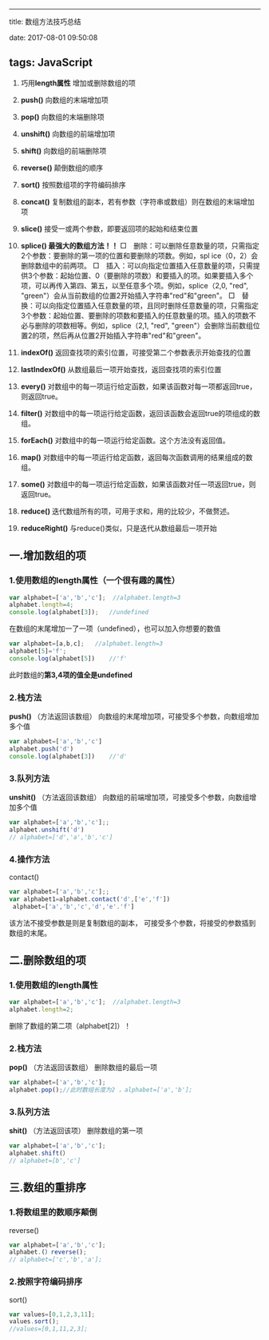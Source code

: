 ﻿---

title: 数组方法技巧总结

date: 2017-08-01 09:50:08

tags:
 JavaScript
---



1. 巧用**length属性** 增加或删除数组的项

2. **push()**  向数组的末端增加项

3. **pop()**  向数组的末端删除项

4. **unshift()** 向数组的前端增加项

5. **shift()**  向数组的前端删除项

6. **reverse()** 颠倒数组的顺序

7. **sort()** 按照数组项的字符编码排序

8. **concat()** 复制数组的副本，若有参数（字符串或数组）则在数组的末端增加项

9. **slice()**   接受一或两个参数，即要返回项的起始和结束位置

10. **splice()   最强大的数组方法！！**
□　删除：可以删除任意数量的项，只需指定2个参数：要删除的第一项的位置和要删除的项数。例如，spl ice（0，2）会删除数组中的前两项。
□　插入：可以向指定位置插入任意数量的项，只需提供3个参数：起始位置、0（要删除的项数）和要插入的项。如果要插入多个项，可以再传入第四、第五，以至任意多个项。例如，splice（2,0, "red", "green"）会从当前数组的位置2开始插入字符串"red"和"green"。
□　替换：可以向指定位置插入任意数量的项，且同时删除任意数量的项，只需指定3个参数：起始位置、要删除的项数和要插入的任意数量的项。插入的项数不必与删除的项数相等。例如，splice（2,1, "red", "green"）会删除当前数组位置2的项，然后再从位置2开始插入字符串"red"和"green"。

11. **indexOf()**  返回查找项的索引位置，可接受第二个参数表示开始查找的位置

12. **lastIndexOf()**  从数组最后一项开始查找，返回查找项的索引位置

13. **every()**  对数组中的每一项运行给定函数，如果该函数对每一项都返回true，则返回true。

14. **filter()** 对数组中的每一项运行给定函数，返回该函数会返回true的项组成的数组。

15. **forEach()** 对数组中的每一项运行给定函数。这个方法没有返回值。

16. **map()**  对数组中的每一项运行给定函数，返回每次函数调用的结果组成的数组。

17. **some()** 对数组中的每一项运行给定函数，如果该函数对任一项返回true，则返回true。

18. **reduce()** 迭代数组所有的项，可用于求和，用的比较少，不做赘述。

19. **reduceRight()** 与reduce()类似，只是迭代从数组最后一项开始


## 一.增加数组的项
### 1.使用数组的length属性（一个很有趣的属性）
```javascript
var alphabet=['a','b','c'];	 //alphabet.length=3
alphabet.length=4;
console.log(alphabet[3]);	//undefined
```
在数组的末尾增加一了一项（undefined），也可以加入你想要的数值
```javascript
var alphabet=[a,b,c]; 	//alphabet.length=3
alphabet[5]='f';
console.log(alphabet[5])  	//'f'
```
此时数组的**第3,4项的值全是undefined**
### 2.栈方法
**push()** （方法返回该数组）
向数组的末尾增加项，可接受多个参数，向数组增加多个值
```javascript
var alphabet=['a','b','c']	
alphabet.push('d')
console.log(alphabet[3])	//'d'
```
### 3.队列方法
**unshit()** （方法返回该数组）
向数组的前端增加项，可接受多个参数，向数组增加多个值
```javascript
var alphabet=['a','b','c'];;
alphabet.unshift('d')
// alphabet=['d','a','b','c']
```
### 4.操作方法
contact()
```javascript
var alphabet=['a','b','c'];;
var alphabet1=alphabet.contact('d',['e','f'])
 alphabet=['a','b','c','d','e'.'f']
```
该方法不接受参数是则是复制数组的副本，
可接受多个参数，将接受的参数插到数组的末尾。



## 二.删除数组的项
### 1.使用数组的length属性
```javascript
var alphabet=['a','b','c'];	 //alphabet.length=3
alphabet.length=2;
```
删除了数组的第二项（alphabet[2]）！
### 2.栈方法
**pop()**   （方法返回该数组）
删除数组的最后一项
```javascript
var alphabet=['a','b','c'];
alphabet.pop();//此时数组长度为2 ，alphabet=['a','b'];
```
### 3.队列方法
**shit()** （方法返回该项）
删除数组的第一项
```javascript
var alphabet=['a','b','c'];
alphabet.shift(）
// alphabet=[b','c']
```

## 三.数组的重排序
### 1.将数组里的数顺序颠倒
reverse()
```javascript
var alphabet=['a','b','c'];
alphabet.(）reverse();
// alphabet=['c','b','a'];
```
### 2.按照字符编码排序
sort()
```javascript
var values=[0,1,2,3,11];
values.sort();
//values=[0,1,11,2,3];
```